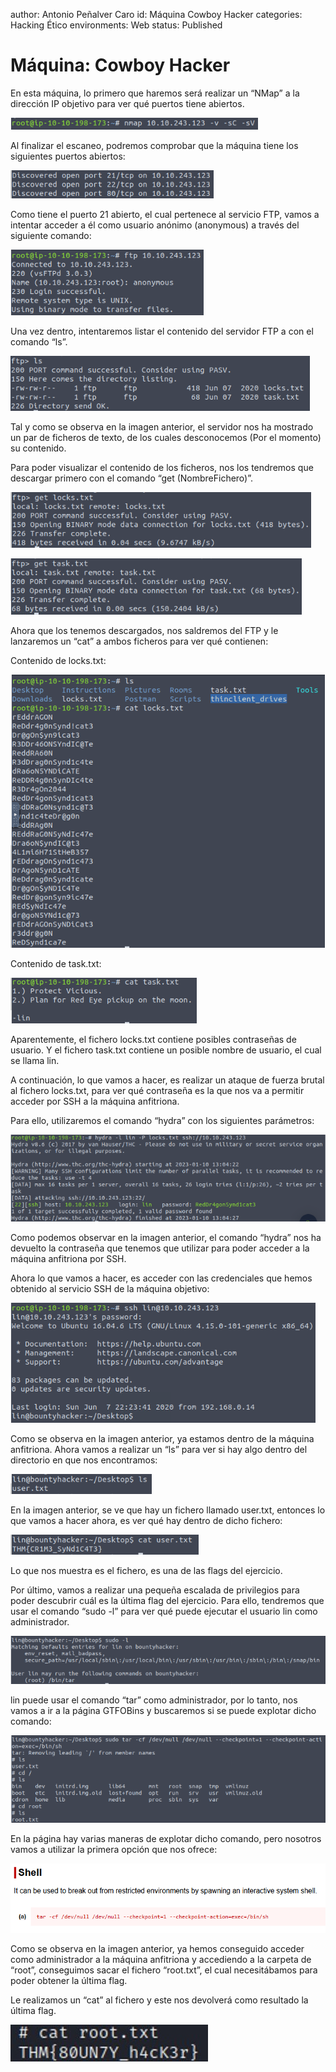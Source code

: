 author: Antonio Peñalver Caro
id: Máquina Cowboy Hacker
categories: Hacking Ético
environments: Web
status: Published

# Máquina: Cowboy Hacker

En esta máquina, lo primero que haremos será realizar un “NMap” a la dirección IP objetivo para ver qué puertos tiene abiertos.

![Untitled000](img/Untitled000.png)

Al finalizar el escaneo, podremos comprobar que la máquina tiene los siguientes puertos abiertos:

![Untitled00](img/Untitled00.png)

Como tiene el puerto 21 abierto, el cual pertenece al servicio FTP, vamos a intentar acceder a él como usuario anónimo (anonymous) a través del siguiente comando:

![Untitled01](img/Untitled01.png)

Una vez dentro, intentaremos listar el contenido del servidor FTP a con el comando “ls”.

![Untitled02](img/Untitled02.png)

Tal y como se observa en la imagen anterior, el servidor nos ha mostrado un par de ficheros de texto, de los cuales desconocemos (Por el momento) su contenido.

Para poder visualizar el contenido de los ficheros, nos los tendremos que descargar primero con el comando “get (NombreFichero)”.

![Untitled03](img/Untitled03.png)

![Untitled04](img/Untitled04.png)

Ahora que los tenemos descargados, nos saldremos del FTP y le lanzaremos un “cat” a ambos ficheros para ver qué contienen:

Contenido de locks.txt:

![Untitled05](img/Untitled05.png)

Contenido de task.txt:

![Untitled06](img/Untitled06.png)

Aparentemente, el fichero locks.txt contiene posibles contraseñas de usuario. Y el fichero task.txt contiene un posible nombre de usuario, el cual se llama lin.

A continuación, lo que vamos a hacer, es realizar un ataque de fuerza brutal al fichero locks.txt, para ver qué contraseña es la que nos va a permitir acceder por SSH a la máquina anfitriona.

Para ello, utilizaremos el comando “hydra” con los siguientes parámetros:

![Untitled07](img/Untitled07.png)

Como podemos observar en la imagen anterior, el comando “hydra” nos ha devuelto la contraseña que tenemos que utilizar para poder acceder a la máquina anfitriona por SSH.

Ahora lo que vamos a hacer, es acceder con las credenciales que hemos obtenido al servicio SSH de la máquina objetivo:

![Untitled08](img/Untitled08.png)

Como se observa en la imagen anterior, ya estamos dentro de la máquina anfitriona. Ahora vamos a realizar un “ls” para ver si hay algo dentro del directorio en que nos encontramos:

![Untitled09](img/Untitled09.png)

En la imagen anterior, se ve que hay un fichero llamado user.txt, entonces lo que vamos a hacer ahora, es ver qué hay dentro de dicho fichero:

![Untitled10](img/Untitled10.png)

Lo que nos muestra es el fichero, es una de las flags del ejercicio.

Por último, vamos a realizar una pequeña escalada de privilegios para poder descubrir cuál es la última flag del ejercicio. Para ello, tendremos que usar el comando “sudo -l” para ver qué puede ejecutar el usuario lin como administrador.

![Untitled11](img/Untitled11.png)

lin puede usar el comando “tar” como administrador, por lo tanto, nos vamos a ir a la página GTFOBins y buscaremos si se puede explotar dicho comando:

![Untitled12](img/Untitled12.png)

En la página hay varias maneras de explotar dicho comando, pero nosotros vamos a utilizar la primera opción que nos ofrece:

![Untitled13](img/Untitled13.png)

Como se observa en la imagen anterior, ya hemos conseguido acceder como administrador a la máquina anfitriona y accediendo a la carpeta de “root”, conseguimos sacar el fichero “root.txt”, el cual necesitábamos para poder obtener la última flag.

Le realizamos un “cat” al fichero y este nos devolverá como resultado la última flag.

![Untitled14](img/Untitled14.jpeg)
